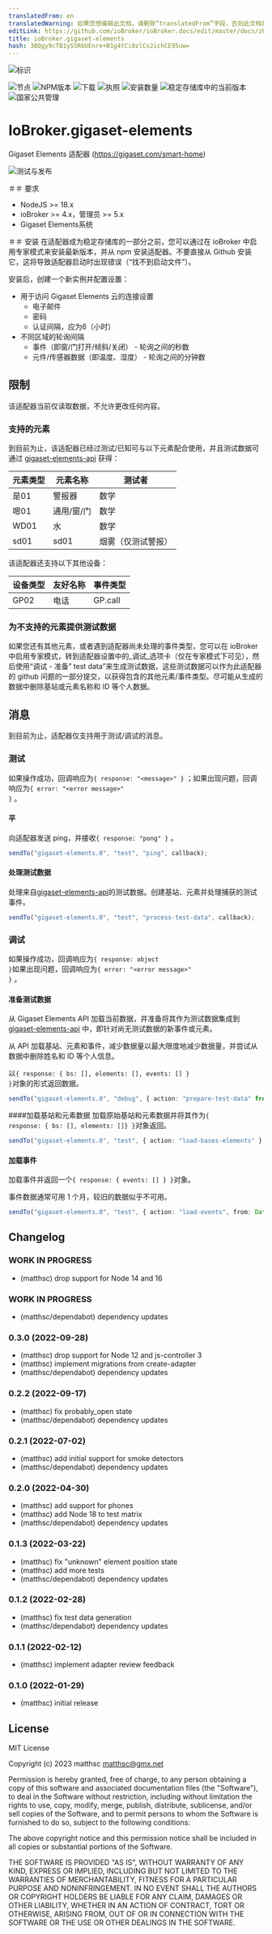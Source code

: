 ```yaml
---
translatedFrom: en
translatedWarning: 如果您想编辑此文档，请删除“translatedFrom”字段，否则此文档将再次自动翻译
editLink: https://github.com/ioBroker/ioBroker.docs/edit/master/docs/zh-cn/adapterref/iobroker.gigaset-elements/README.md
title: ioBroker.gigaset-elements
hash: 3BQgy9cTB1yS5R6UEnre+B1g4tCi8zlCs2ichCE95uw=
---
```

![标识](../../../en/adapterref/iobroker.gigaset-elements/admin/gigaset-elements.png)

![节点](https://img.shields.io/node/v-lts/iobroker.gigaset-elements)
![NPM版本](https://img.shields.io/npm/v/iobroker.gigaset-elements.svg)
![下载](https://img.shields.io/npm/dm/iobroker.gigaset-elements.svg)
![执照](https://img.shields.io/npm/l/iobroker.gigaset-elements)
![安装数量](https://iobroker.live/badges/gigaset-elements-installed.svg)
![稳定存储库中的当前版本](https://iobroker.live/badges/gigaset-elements-stable.svg)
![国家公共管理](https://nodei.co/npm/iobroker.gigaset-elements.png?downloads=true)

# IoBroker.gigaset-elements
Gigaset Elements 适配器 (https://gigaset.com/smart-home)

![测试与发布](https://github.com/matthsc/ioBroker.gigaset-elements/workflows/Test%20and%20Release/badge.svg)

＃＃ 要求
- NodeJS >= 18.x
- ioBroker >= 4.x，管理员 >= 5.x
- Gigaset Elements系统

＃＃ 安装
在适配器成为稳定存储库的一部分之前，您可以通过在 ioBroker 中启用专家模式来安装最新版本，并从 npm 安装适配器。不要直接从 Github 安装它，这将导致适配器启动时出现错误（“找不到启动文件”）。

安装后，创建一个新实例并配置设置：

- 用于访问 Gigaset Elements 云的连接设置
    -   电子邮件
    -   密码
    - 认证间隔，应为6（小时）
- 不同区域的轮询间隔
    - 事件（即窗/门打开/倾斜/关闭） - 轮询之间的秒数
    - 元件/传感器数据（即温度、湿度） - 轮询之间的分钟数

## 限制
该适配器当前仅读取数据，不允许更改任何内容。

### 支持的元素
到目前为止，该适配器已经过测试/已知可与以下元素配合使用，并且测试数据可通过 [gigaset-elements-api](https://github.com/matthsc/gigaset-elements-api) 获得：

|元素类型|元素名称 |测试者 |
| ------------ | ----------------------- | ----------- |
|是01 |警报器|数学 |
|嗯01 |通用/窗/门|数学 |
| WD01 |水 |数学 |
| sd01 | sd01 |烟雾（仅测试警报）|家庭控制|

该适配器还支持以下其他设备：

|设备类型 |友好名称|事件类型 |
| ----------- | ------------- | ----------- |
| GP02 |电话 | GP.call |

### 为不支持的元素提供测试数据
如果您还有其他元素，或者遇到适配器尚未处理的事件类型，您可以在 ioBroker 中启用专家模式，转到适配器设置中的_调试_选项卡（仅在专家模式下可见），然后使用“调试 - 准备” test data”来生成测试数据，这些测试数据可以作为此适配器的 github 问题的一部分提交，以获得包含的其他元素/事件类型。尽可能从生成的数据中删除基站或元素名称和 ID 等个人数据。

## 消息
到目前为止，适配器仅支持用于测试/调试的消息。

### 测试
如果操作成功，回调响应为<code>{ response: &quot;&lt;message&gt;&quot; }</code> ；如果出现问题，回调响应为<code>{ error: &quot;&lt;error message&gt;&quot; }</code> 。

#### 平
向适配器发送 ping，并接收<code>{ response: &quot;pong&quot; }</code> 。

```ts
sendTo("gigaset-elements.0", "test", "ping", callback);
```

#### 处理测试数据
处理来自[gigaset-elements-api](https://github.com/matthsc/gigaset-elements-api)的测试数据。创建基站、元素并处理捕获的测试事件。

```ts
sendTo("gigaset-elements.0", "test", "process-test-data", callback);
```

### 调试
如果操作成功，回调响应为<code>{ response: object }</code>如果出现问题，回调响应为<code>{ error: &quot;&lt;error message&gt;&quot; }</code> 。

#### 准备测试数据
从 Gigaset Elements API 加载当前数据，并准备将其作为测试数据集成到 [gigaset-elements-api](https://github.com/matthsc/gigaset-elements-api) 中，即针对尚无测试数据的新事件或元素。

从 API 加载基站、元素和事件，减少数据量以最大限度地减少数据量，并尝试从数据中删除姓名和 ID 等个人信息。

以<code>{ response: { bs: [], elements: [], events: [] } }</code>对象的形式返回数据。

```ts
sendTo("gigaset-elements.0", "debug", { action: "prepare-test-data" from?: Date }, callback);
```

####加载基站和元素数据
加载原始基站和元素数据并将其作为<code>{ response: { bs: [], elements: []} }</code>对象返回。

```ts
sendTo("gigaset-elements.0", "test", { action: "load-bases-elements" }, callback);
```

#### 加载事件
加载事件并返回一个<code>{ response: { events: [] } }</code>对象。

事件数据通常可用 1 个月，较旧的数据似乎不可用。

```ts
sendTo("gigaset-elements.0", "test", { action: "load-events", from: Date, to: Date }, callback);
```

## Changelog

<!--
    Placeholder for the next version (at the beginning of the line):
    ### **WORK IN PROGRESS**
-->

### **WORK IN PROGRESS**

-   (matthsc) drop support for Node 14 and 16

### **WORK IN PROGRESS**

-   (matthsc/dependabot) dependency updates

### 0.3.0 (2022-09-28)

-   (matthsc) drop support for Node 12 and js-controller 3
-   (matthsc) implement migrations from create-adapter
-   (matthsc/dependabot) dependency updates

### 0.2.2 (2022-09-17)

-   (matthsc) fix probably_open state
-   (matthsc/dependabot) dependency updates

### 0.2.1 (2022-07-02)

-   (matthsc) add initial support for smoke detectors
-   (matthsc/dependabot) dependency updates

### 0.2.0 (2022-04-30)

-   (matthsc) add support for phones
-   (matthsc) add Node 18 to test matrix
-   (matthsc/dependabot) dependency updates

### 0.1.3 (2022-03-22)

-   (matthsc) fix "unknown" element position state
-   (matthsc) add more tests
-   (matthsc/dependabot) dependency updates

### 0.1.2 (2022-02-28)

-   (matthsc) fix test data generation
-   (matthsc/dependabot) dependency updates

### 0.1.1 (2022-02-12)

-   (matthsc) implement adapter review feedback

### 0.1.0 (2022-01-29)

-   (matthsc) initial release

## License

MIT License

Copyright (c) 2023 matthsc <matthsc@gmx.net>

Permission is hereby granted, free of charge, to any person obtaining a copy
of this software and associated documentation files (the "Software"), to deal
in the Software without restriction, including without limitation the rights
to use, copy, modify, merge, publish, distribute, sublicense, and/or sell
copies of the Software, and to permit persons to whom the Software is
furnished to do so, subject to the following conditions:

The above copyright notice and this permission notice shall be included in all
copies or substantial portions of the Software.

THE SOFTWARE IS PROVIDED "AS IS", WITHOUT WARRANTY OF ANY KIND, EXPRESS OR
IMPLIED, INCLUDING BUT NOT LIMITED TO THE WARRANTIES OF MERCHANTABILITY,
FITNESS FOR A PARTICULAR PURPOSE AND NONINFRINGEMENT. IN NO EVENT SHALL THE
AUTHORS OR COPYRIGHT HOLDERS BE LIABLE FOR ANY CLAIM, DAMAGES OR OTHER
LIABILITY, WHETHER IN AN ACTION OF CONTRACT, TORT OR OTHERWISE, ARISING FROM,
OUT OF OR IN CONNECTION WITH THE SOFTWARE OR THE USE OR OTHER DEALINGS IN THE
SOFTWARE.